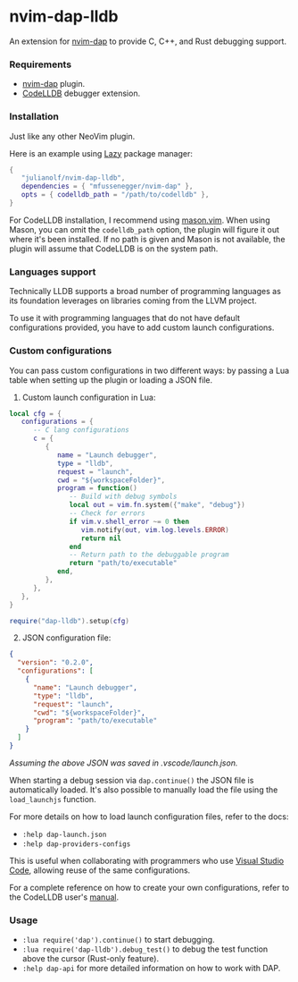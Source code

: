 # nvim-dap-lldb

An extension for [nvim-dap](https://github.com/mfussenegger/nvim-dap) to provide C, C++, and Rust debugging support.

### Requirements

- [nvim-dap](https://github.com/mfussenegger/nvim-dap) plugin.
- [CodeLLDB](https://github.com/vadimcn/codelldb) debugger extension.

### Installation

Just like any other NeoVim plugin.

Here is an example using [Lazy](https://github.com/folke/lazy.nvim) package manager:

```lua
{
   "julianolf/nvim-dap-lldb",
   dependencies = { "mfussenegger/nvim-dap" },
   opts = { codelldb_path = "/path/to/codelldb" },
}
```

For CodeLLDB installation, I recommend using [mason.vim](https://github.com/williamboman/mason.nvim). When using Mason, you can omit the `codelldb_path` option, the plugin will figure it out where it's been installed. If no path is given and Mason is not available, the plugin will assume that CodeLLDB is on the system path.

### Languages support

Technically LLDB supports a broad number of programming languages as its foundation leverages on libraries coming from the LLVM project.

To use it with programming languages that do not have default configurations provided, you have to add custom launch configurations.

### Custom configurations

You can pass custom configurations in two different ways: by passing a Lua table when setting up the plugin or loading a JSON file.

1. Custom launch configuration in Lua:

```lua
local cfg = {
   configurations = {
      -- C lang configurations
      c = {
         {
            name = "Launch debugger",
            type = "lldb",
            request = "launch",
            cwd = "${workspaceFolder}",
            program = function()
               -- Build with debug symbols
               local out = vim.fn.system({"make", "debug"})
               -- Check for errors
               if vim.v.shell_error ~= 0 then
                  vim.notify(out, vim.log.levels.ERROR)
                  return nil
               end
               -- Return path to the debuggable program
               return "path/to/executable"
            end,
         },
      },
   },
}

require("dap-lldb").setup(cfg)
```

2. JSON configuration file:

```json
{
  "version": "0.2.0",
  "configurations": [
    {
      "name": "Launch debugger",
      "type": "lldb",
      "request": "launch",
      "cwd": "${workspaceFolder}",
      "program": "path/to/executable"
    }
  ]
}
```

_Assuming the above JSON was saved in .vscode/launch.json._

When starting a debug session via `dap.continue()` the JSON file is automatically loaded. It's also possible to manually load the file using the `load_launchjs` function.

For more details on how to load launch configuration files, refer to the docs:
- `:help dap-launch.json`
- `:help dap-providers-configs`

This is useful when collaborating with programmers who use [Visual Studio Code](https://code.visualstudio.com/), allowing reuse of the same configurations.

For a complete reference on how to create your own configurations, refer to the CodeLLDB user's [manual](https://github.com/vadimcn/codelldb/blob/master/MANUAL.md).

### Usage

- `:lua require('dap').continue()` to start debugging.
- `:lua require('dap-lldb').debug_test()` to debug the test function above the cursor (Rust-only feature).
- `:help dap-api` for more detailed information on how to work with DAP.
